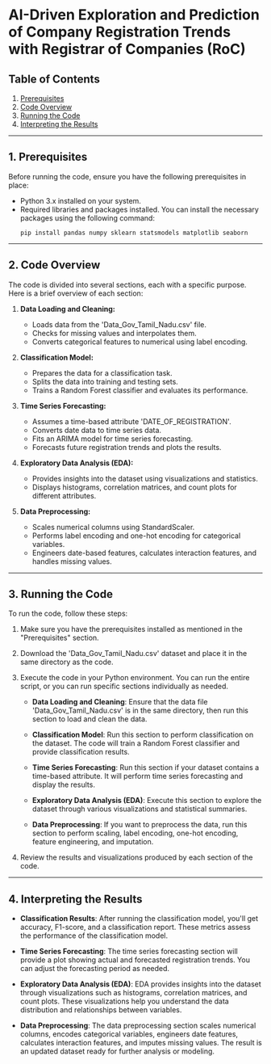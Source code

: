 # AI-Driven Exploration and Prediction of Company Registration Trends with Registrar of Companies (RoC)

## Table of Contents
1. [Prerequisites](#prerequisites)
2. [Code Overview](#code-overview)
3. [Running the Code](#running-the-code)
4. [Interpreting the Results](#interpreting-the-results)

---

## 1. Prerequisites <a name="prerequisites"></a>

Before running the code, ensure you have the following prerequisites in place:

- Python 3.x installed on your system.
- Required libraries and packages installed. You can install the necessary packages using the following command:
  ```
  pip install pandas numpy sklearn statsmodels matplotlib seaborn
  ```

---

## 2. Code Overview <a name="code-overview"></a>

The code is divided into several sections, each with a specific purpose. Here is a brief overview of each section:

1. **Data Loading and Cleaning:**
   - Loads data from the 'Data_Gov_Tamil_Nadu.csv' file.
   - Checks for missing values and interpolates them.
   - Converts categorical features to numerical using label encoding.

2. **Classification Model:**
   - Prepares the data for a classification task.
   - Splits the data into training and testing sets.
   - Trains a Random Forest classifier and evaluates its performance.

3. **Time Series Forecasting:**
   - Assumes a time-based attribute 'DATE_OF_REGISTRATION'.
   - Converts date data to time series data.
   - Fits an ARIMA model for time series forecasting.
   - Forecasts future registration trends and plots the results.

4. **Exploratory Data Analysis (EDA):**
   - Provides insights into the dataset using visualizations and statistics.
   - Displays histograms, correlation matrices, and count plots for different attributes.

5. **Data Preprocessing:**
   - Scales numerical columns using StandardScaler.
   - Performs label encoding and one-hot encoding for categorical variables.
   - Engineers date-based features, calculates interaction features, and handles missing values.

---

## 3. Running the Code <a name="running-the-code"></a>

To run the code, follow these steps:

1. Make sure you have the prerequisites installed as mentioned in the "Prerequisites" section.

2. Download the 'Data_Gov_Tamil_Nadu.csv' dataset and place it in the same directory as the code.

3. Execute the code in your Python environment. You can run the entire script, or you can run specific sections individually as needed.

   - **Data Loading and Cleaning**: Ensure that the data file 'Data_Gov_Tamil_Nadu.csv' is in the same directory, then run this section to load and clean the data.

   - **Classification Model**: Run this section to perform classification on the dataset. The code will train a Random Forest classifier and provide classification results.

   - **Time Series Forecasting**: Run this section if your dataset contains a time-based attribute. It will perform time series forecasting and display the results.

   - **Exploratory Data Analysis (EDA)**: Execute this section to explore the dataset through various visualizations and statistical summaries.

   - **Data Preprocessing**: If you want to preprocess the data, run this section to perform scaling, label encoding, one-hot encoding, feature engineering, and imputation.

4. Review the results and visualizations produced by each section of the code.

---

## 4. Interpreting the Results <a name="interpreting-the-results"></a>

- **Classification Results**: After running the classification model, you'll get accuracy, F1-score, and a classification report. These metrics assess the performance of the classification model.

- **Time Series Forecasting**: The time series forecasting section will provide a plot showing actual and forecasted registration trends. You can adjust the forecasting period as needed.

- **Exploratory Data Analysis (EDA)**: EDA provides insights into the dataset through visualizations such as histograms, correlation matrices, and count plots. These visualizations help you understand the data distribution and relationships between variables.

- **Data Preprocessing**: The data preprocessing section scales numerical columns, encodes categorical variables, engineers date features, calculates interaction features, and imputes missing values. The result is an updated dataset ready for further analysis or modeling.




